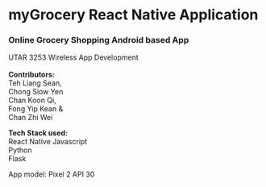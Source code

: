 # myGrocery React Native Application
### Online Grocery Shopping Android based App

UTAR 3253 Wireless App Development  <br> <br>
<b>Contributors:</b>  <br>
Teh Liang Sean,  <br>
Chong Siow Yen <br>
Chan Koon Qi,  <br>
Fong Yip Kean &  <br>
Chan Zhi Wei  <br>

<b>Tech Stack used: </b><br>
React Native 
Javascript <br>
Python  <br>
Flask  <br>

App model:
Pixel 2 API 30 

